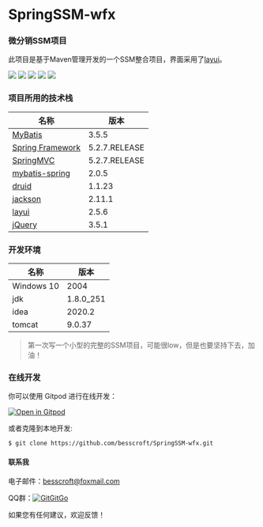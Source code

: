 # SpringSSM-wfx
### 微分销SSM项目

此项目是基于Maven管理开发的一个SSM整合项目，界面采用了[layui](https://www.layui.com/)。

[![](https://img.shields.io/badge/%E5%BC%80%E5%8F%91%E8%BF%9B%E5%BA%A6-%E5%BC%80%E5%8F%91%E4%B8%AD-brightgreen?style=flat-square)]() [![](https://img.shields.io/badge/license-MIT-green?style=flat-square)](https://github.com/besscroft/eduCode-mishop/blob/master/LICENSE) [![](https://img.shields.io/badge/%E5%8D%9A%E5%AE%A2-%E6%AC%A2%E8%BF%8E%E8%AE%BF%E9%97%AE-orange.svg?style=flat-square)](https://52bess.com/) [![](https://img.shields.io/badge/%E5%BE%AE%E4%BF%A1%E5%85%AC%E4%BC%97%E5%8F%B7-%E7%88%AA%E5%93%87%E6%B4%BE%E7%94%9F-lightgrey.svg?style=flat-square)]() [![](https://img.shields.io/badge/release-v1.0.0-orange?style=flat-square)]()

### 项目所用的技术栈

| 名称                                                         | 版本          |
| ------------------------------------------------------------ | ------------- |
| [MyBatis](https://mybatis.org/mybatis-3/zh/index.html)       | 3.5.5         |
| [Spring Framework](https://spring.io/projects/spring-framework#overview) | 5.2.7.RELEASE |
| [SpringMVC](https://docs.spring.io/spring/docs/current/spring-framework-reference/web.html) | 5.2.7.RELEASE |
| [mybatis-spring](https://mybatis.org/spring/zh/index.html)   | 2.0.5         |
| [druid](https://github.com/alibaba/druid)                    | 1.1.23        |
| [jackson](https://github.com/FasterXML/jackson)              | 2.11.1        |
| [layui](https://www.layui.com/)                              | 2.5.6         |
| [jQuery](https://jquery.com/)                                | 3.5.1         |

### 开发环境

| 名称       | 版本      |
| ---------- | --------- |
| Windows 10 | 2004      |
| jdk        | 1.8.0_251 |
| idea       | 2020.2    |
| tomcat     | 9.0.37    |

> 第一次写一个小型的完整的SSM项目，可能很low，但是也要坚持下去，加油！

### 在线开发
你可以使用 Gitpod 进行在线开发：
<p><a href="https://gitpod.io/#https://github.com/besscroft/SpringSSM-wfx" rel="nofollow"><img src="https://camo.githubusercontent.com/1eb1ddfea6092593649f0117f7262ffa8fbd3017/68747470733a2f2f676974706f642e696f2f627574746f6e2f6f70656e2d696e2d676974706f642e737667" alt="Open in Gitpod" data-canonical-src="https://gitpod.io/button/open-in-gitpod.svg" style="max-width:100%;"></a></p>

或者克隆到本地开发:

```
$ git clone https://github.com/besscroft/SpringSSM-wfx.git
```

#### 联系我

电子邮件：besscroft@foxmail.com

QQ群：<a target="_blank" href="https://qm.qq.com/cgi-bin/qm/qr?k=QGRHYDL2XE46mQMgl54WtIUl5pSuHVKP&jump_from=webapi"><img border="0" src="//pub.idqqimg.com/wpa/images/group.png" alt="GitGitGo" title="GitGitGo"></a>

如果您有任何建议，欢迎反馈！